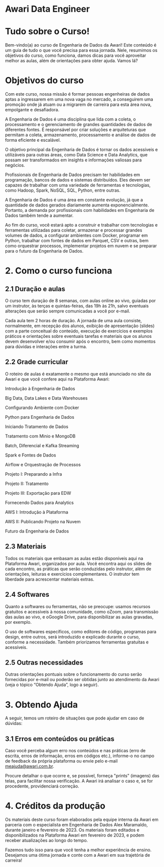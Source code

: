 # Awari Data Engineer

# Tudo sobre o Curso!
Bem-vindo(a) ao curso de Engenharia de Dados da Awari! Este conteúdo é um guia de tudo o que você precisa para essa jornada. Nele, resumimos os objetivos do curso, como funciona, damos dicas para você aproveitar melhor as aulas, além de orientações para obter ajuda. Vamos lá?

# Objetivos do curso
Com este curso, nossa missão é formar pessoas engenheiras de dados aptas a ingressarem em uma nova vaga no mercado, a conseguirem uma promoção onde já atuam ou a migrarem de carreira para esta área nova, empolgante e desafiadora.

A Engenharia de Dados é uma disciplina que lida com a coleta, o processamento e o gerenciamento de grandes quantidades de dados de diferentes fontes. É responsável por criar soluções e arquiteturas que permitam a coleta, armazenamento, processamento e análise de dados de forma eficiente e escalável.

O objetivo principal da Engenharia de Dados é tornar os dados acessíveis e utilizáveis para outras áreas, como Data Science e Data Analytics, que possam ser transformados em insights e informações valiosas para negócios.

Profissionais de Engenharia de Dados precisam ter habilidades em programação, bancos de dados e sistemas distribuídos. Eles devem ser capazes de trabalhar com uma variedade de ferramentas e tecnologias, como Hadoop, Spark, NoSQL, SQL, Python, entre outras.

A Engenharia de Dados é uma área em constante evolução, já que a quantidade de dados gerados diariamente aumenta exponencialmente. Portanto, a demanda por profissionais com habilidades em Engenharia de Dados também tende a aumentar. 

Ao fim do curso, você estará apto a construir e trabalhar com tecnologias e ferramentas utilizadas para coletar, armazenar e processar grandes volumes de dados, a configurar ambientes com Docker, programar em Python, trabalhar com fontes de dados em Parquet, CSV e outras, bem como orquestrar processos, implementar projetos em nuvem e se preparar para o futuro da Engenharia de Dados.

# 2. Como o curso funciona
## 2.1 Duração e aulas
O curso tem duração de 8 semanas, com aulas online ao vivo, guiadas por um instrutor, às terças e quintas-feiras, das 19h às 21h, salvo eventuais alterações que serão sempre comunicadas a você por e-mail.

Cada aula tem 2 horas de duração. A jornada de uma aula consiste, normalmente, em recepção dos alunos, exibição de apresentação (slides) com a parte conceitual do conteúdo, execução de exercícios e exemplos práticos e orientações sobre eventuais tarefas e materiais que os alunos devem desenvolver e/ou consumir após o encontro, bem como momentos para dúvidas e interações entre a turma.

## 2.2 Grade curricular
O roteiro de aulas é exatamente o mesmo que está anunciado no site da Awari e que você confere aqui na Plataforma Awari: 

Introdução à Engenharia de Dados

Big Data, Data Lakes e Data Warehouses

Configurando Ambiente com Docker

Python para Engenharia de Dados

Iniciando Tratamento de Dados

Tratamento com Minio e MongoDB

Batch, Diferencial e Kafka Streaming

Spark e Fontes de Dados

Airflow e Orquestração de Processos

Projeto I: Preparando a Infra

Projeto II: Tratamento

Projeto III: Exportação para EDW

Fornecendo Dados para Analytics

AWS I: Introdução à Plataforma

AWS II: Publicando Projeto na Nuvem

Futuro da Engenharia de Dados

## 2.3 Materiais
Todos os materiais que embasam as aulas estão disponíveis aqui na Plataforma Awari, organizados por aula. Você encontra aqui os slides de cada encontro, as práticas que serão conduzidas pelo instrutor, além de orientações, leituras e exercícios complementares. O instrutor tem liberdade para acrescentar materiais extras.

## 2.4 Softwares
Quanto a softwares ou ferramentas, não se preocupe: usamos recursos gratuitos e acessíveis à nossa comunidade, como oZoom, para transmissão das aulas ao vivo, e oGoogle Drive, para disponibilizar as aulas gravadas, por exemplo.

O uso de softwares específicos, como editores de código, programas para design, entre outros, será introduzido e explicado durante o curso, conforme a necessidade. Também priorizamos ferramentas gratuitas e acessíveis.

## 2.5 Outras necessidades
Outras orientações pontuais sobre o funcionamento do curso serão fornecidas por e-mail ou poderão ser obtidas junto ao atendimento da Awari (veja o tópico “Obtendo Ajuda”, logo a seguir).

# 3. Obtendo Ajuda
A seguir, temos um roteiro de situações que pode ajudar em caso de dúvidas:

## 3.1 Erros em conteúdos ou práticas
Caso você perceba algum erro nos conteúdos e nas práticas (erro de escrita, erros de informação, erros em códigos etc.), informe-o no campo de feedback da própria plataforma ou envie pelo e-mail meajuda@awari.com.br. 

Procure detalhar o que ocorre e, se possível, forneça "prints" (imagens) das telas, para facilitar nossa verificação. A Awari irá analisar o caso e, se for procedente, providenciará correção.

# 4. Créditos da produção
Os materiais deste curso foram elaborados pela equipe interna da Awari em parceria com o especialista em Engenharia de Dados Alex Maramaldo, durante janeiro e fevereiro de 2023. Os materiais foram editados e disponibilizados na Plataforma Awari em fevereiro de 2023, e podem receber atualizações ao longo do tempo.

Fazemos tudo isso para que você tenha a melhor experiência de ensino. Desejamos uma ótima jornada e conte com a Awari em sua trajetória de carreira!
